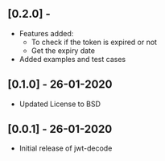 ## [0.2.0] - <Set Date>

-   Features added:
    -   To check if the token is expired or not
    -   Get the expiry date
-   Added examples and test cases

## [0.1.0] - 26-01-2020

-   Updated License to BSD

## [0.0.1] - 26-01-2020

-   Initial release of jwt-decode
